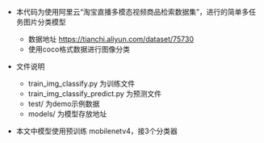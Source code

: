 * 本代码为使用阿里云“淘宝直播多模态视频商品检索数据集”，进行的简单多任务图片分类模型
  * 数据地址 https://tianchi.aliyun.com/dataset/75730
  * 使用coco格式数据进行图像分类

* 文件说明
  * train_img_classify.py 为训练文件
  * train_img_classify_predict.py 为预测文件
  * test/ 为demo示例数据
  * models/ 为模型存放地址

* 本文中模型使用预训练 mobilenetv4，接3个分类器
